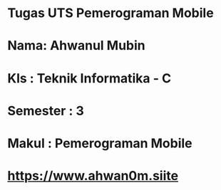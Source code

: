 # Tugas UTS Pemerograman Mobile
# Nama: Ahwanul Mubin
# Kls : Teknik Informatika - C 
# Semester : 3
# Makul : Pemerograman Mobile

# https://www.ahwan0m.siite
